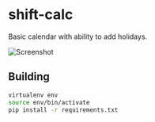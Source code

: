 shift-calc
==========

Basic calendar with ability to add holidays.

![Screenshot](https://raw.github.com/SCOTPAUL/shift-calc/ical/screenshot.png)

## Building

```bash
virtualenv env
source env/bin/activate
pip install -r requirements.txt
```
